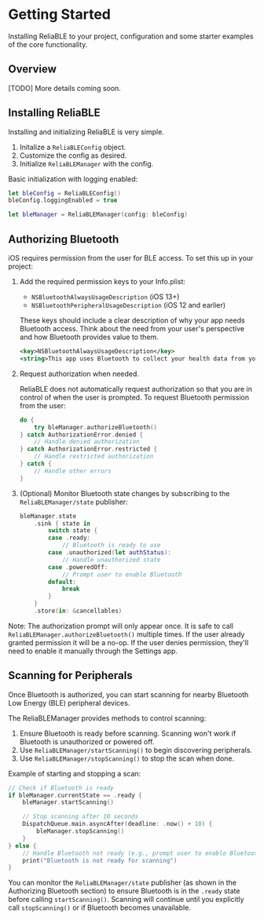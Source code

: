 # Getting Started

Installing ReliaBLE to your project, configuration and some starter examples of the core functionality.

## Overview

[TODO] More details coming soon.

## Installing ReliaBLE

Installing and initializing ReliaBLE is very simple.

1. Initalize a ``ReliaBLEConfig`` object.
2. Customize the config as desired.
3. Initialize ``ReliaBLEManager`` with the config.

Basic initialization with logging enabled:
```swift
let bleConfig = ReliaBLEConfig()
bleConfig.loggingEnabled = true

let bleManager = ReliaBLEManager(config: bleConfig)
```

## Authorizing Bluetooth

iOS requires permission from the user for BLE access. To set this up in your project:

1. Add the required permission keys to your Info.plist:
   - `NSBluetoothAlwaysUsageDescription` (iOS 13+)
   - `NSBluetoothPeripheralUsageDescription` (iOS 12 and earlier)

   These keys should include a clear description of why your app needs Bluetooth access. Think about the need from your user's perspective and how Bluetooth provides value to them.

   ```xml
   <key>NSBluetoothAlwaysUsageDescription</key>
   <string>This app uses Bluetooth to collect your health data from your wearable device.</string>
   ```

2. Request authorization when needed.

   ReliaBLE does not automatically request authorization so that you are in control of when the user is prompted. To request Bluetooth permission from the user:
   ```swift
   do {
       try bleManager.authorizeBluetooth()
   } catch AuthorizationError.denied {
       // Handle denied authorization
   } catch AuthorizationError.restricted {
       // Handle restricted authorization
   } catch {
       // Handle other errors
   }
   ```

3. (Optional) Monitor Bluetooth state changes by subscribing to the ``ReliaBLEManager/state`` publisher:
   ```swift
   bleManager.state
       .sink { state in
           switch state {
           case .ready:
               // Bluetooth is ready to use
           case .unauthorized(let authStatus):
               // Handle unauthorized state
           case .poweredOff:
               // Prompt user to enable Bluetooth
           default:
               break
           }
       }
       .store(in: &cancellables)
   ```

Note: The authorization prompt will only appear once. It is safe to call `ReliaBLEManager.authorizeBluetooth()` multiple times. If the user already granted permission it will be a no-op. If the user denies permission, they'll need to enable it manually through the Settings app.

## Scanning for Peripherals

Once Bluetooth is authorized, you can start scanning for nearby Bluetooth Low Energy (BLE) peripheral devices.

The ReliaBLEManager provides methods to control scanning:

1. Ensure Bluetooth is ready before scanning. Scanning won't work if Bluetooth is unauthorized or powered off.
2. Use ``ReliaBLEManager/startScanning()`` to begin discovering peripherals.
3. Use ``ReliaBLEManager/stopScanning()`` to stop the scan when done.

Example of starting and stopping a scan:

```swift
// Check if Bluetooth is ready
if bleManager.currentState == .ready {
    bleManager.startScanning()

    // Stop scanning after 10 seconds
    DispatchQueue.main.asyncAfter(deadline: .now() + 10) {
        bleManager.stopScanning()
    }
} else {
    // Handle Bluetooth not ready (e.g., prompt user to enable Bluetooth)
    print("Bluetooth is not ready for scanning")
}
```

You can monitor the ``ReliaBLEManager/state`` publisher (as shown in the Authorizing Bluetooth section) to ensure Bluetooth is in the `.ready` state before calling `startScanning()`. Scanning will continue until you explicitly call `stopScanning()` or if Bluetooth becomes unavailable.
